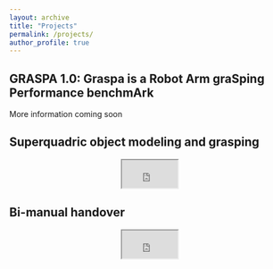 ```yaml
---
layout: archive
title: "Projects"
permalink: /projects/
author_profile: true
---
```

## GRASPA 1.0: Graspa is a Robot Arm graSping Performance benchmArk
More information coming soon


## Superquadric object modeling and grasping
<html>
<body>
  <p align="center">
<iframe width="100" height="50" src="https://www.youtube.com/embed/dfYdBQ-mBJQ">
</iframe>
  </p>
</body>
</html>

## Bi-manual handover
<html>
<body>
<p align="center">

<iframe width="100" height="50" src="https://www.youtube.com/embed/be27-FGU-Sk">
</iframe>
</p>
</body>
</html>
